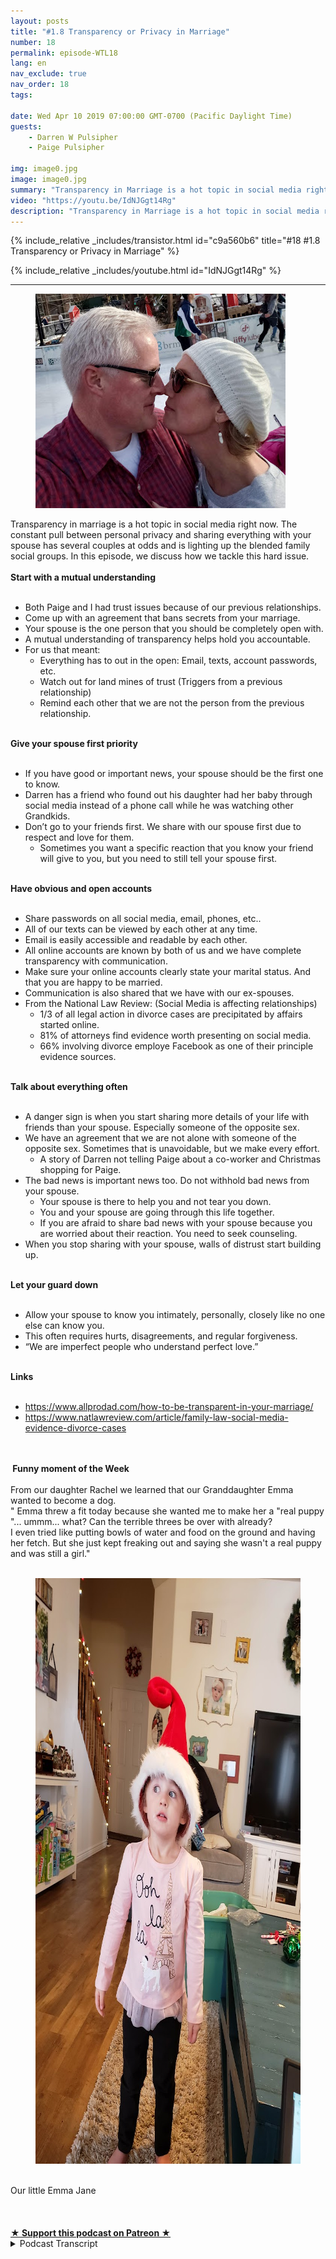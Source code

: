 ```yaml
---
layout: posts
title: "#1.8 Transparency or Privacy in Marriage"
number: 18
permalink: episode-WTL18
lang: en
nav_exclude: true
nav_order: 18
tags:

date: Wed Apr 10 2019 07:00:00 GMT-0700 (Pacific Daylight Time)
guests:
    - Darren W Pulsipher
    - Paige Pulsipher

img: image0.jpg
image: image0.jpg
summary: "Transparency in Marriage is a hot topic in social media right now. The constant pull between personal privacy and sharing everything with your spouse has several couples at odds and is lighting up the blended family social groups. In this episode, we discuss how we tackle this hard issue."
video: "https://youtu.be/IdNJGgt14Rg"
description: "Transparency in Marriage is a hot topic in social media right now. The constant pull between personal privacy and sharing everything with your spouse has several couples at odds and is lighting up the blended family social groups. In this episode, we discuss how we tackle this hard issue."
---
```


<div>
{% include_relative _includes/transistor.html id="c9a560b6" title="#18 #1.8 Transparency or Privacy in Marriage" %}

{% include_relative _includes/youtube.html id="IdNJGgt14Rg" %}
</div>

---

<html><head></head><body><div><figure data-trix-attachment="{&quot;contentType&quot;:&quot;image&quot;,&quot;height&quot;:343,&quot;url&quot;:&quot;https://2.bp.blogspot.com/-twq04qVf-L4/XKgomWogtfI/AAAAAAAEywM/oS1g9eMJ64YUgjUK-nlbSK91oQnANaBuwCLcBGAs/s400/darrenpaige.jpg&quot;,&quot;width&quot;:400}" data-trix-content-type="image" class="attachment attachment--preview"><img src="./image0.jpg" width="400" height="343"><figcaption class="attachment__caption"></figcaption></figure></div><div>Transparency in marriage is a hot topic in social media right now. The constant pull between personal privacy and sharing everything with your spouse has several couples at odds and is lighting up the blended family social groups. In this episode, we discuss how we tackle this hard issue.</div><div><strong><br>Start with a mutual understanding<br></strong><br></div><ul><li>Both Paige and I had trust issues because of our previous relationships.</li><li>Come up with an agreement that bans secrets from your marriage.</li><li>Your spouse is the one person that you should be completely open with.</li><li>A mutual understanding of transparency helps hold you accountable.</li><li>For us that meant:<ul><li>Everything has to out in the open: Email, texts, account passwords, etc.</li><li>Watch out for land mines of trust (Triggers from a previous relationship)</li><li>Remind each other that we are not the person from the previous relationship.</li></ul></li></ul><div><strong><br>Give your spouse first priority<br></strong><br></div><ul><li>If you have good or important news, your spouse should be the first one to know.</li><li>Darren has a friend who found out his daughter had her baby through social media instead of a phone call while he was watching other Grandkids.&nbsp;</li><li>Don’t go to your friends first. We share with our spouse first due to respect and love for them.<ul><li>Sometimes you want a specific reaction that you know your friend will give to you, but you need to still tell your spouse first.</li></ul></li></ul><div><strong><br>Have obvious and open accounts<br></strong><br></div><ul><li>Share passwords on all social media, email, phones, etc..</li><li>All of our texts can be viewed by each other at any time.</li><li>Email is easily accessible and readable by each other.</li><li>All online accounts are known by both of us and we have complete transparency with communication.</li><li>Make sure your online accounts clearly state your marital status. And that you are happy to be married.</li><li>Communication is also shared that we have with our ex-spouses.</li><li>From the National Law Review: (Social Media is affecting relationships)<ul><li>1/3 of all legal action in divorce cases are precipitated by affairs started online.</li><li>81% of attorneys find evidence worth presenting on social media.</li><li>66% involving divorce employe Facebook as one of their principle evidence sources.</li></ul></li></ul><div><strong><br>Talk about everything often<br></strong><br></div><ul><li>A danger sign is when you start sharing more details of your life with friends than your spouse. Especially someone of the opposite sex.</li><li>We have an agreement that we are not alone with someone of the opposite sex. Sometimes that is unavoidable, but we make every effort.&nbsp;<ul><li>A story of Darren not telling Paige about a co-worker and Christmas shopping for Paige.</li></ul></li><li>The bad news is important news too. Do not withhold bad news from your spouse.&nbsp;<ul><li>Your spouse is there to help you and not tear you down.</li><li>You and your spouse are going through this life together.</li><li>If you are afraid to share bad news with your spouse because you are worried about their reaction. You need to seek counseling.</li></ul></li><li>When you stop sharing with your spouse, walls of distrust start building up.</li></ul><div><strong><br>Let your guard down<br></strong><br></div><ul><li>Allow your spouse to know you intimately, personally, closely like no one else can know you.</li><li>This often requires hurts, disagreements, and regular forgiveness.</li><li>“We are imperfect people who understand perfect love.”</li></ul><div><strong><br>Links<br></strong><br></div><ul><li><a href="https://www.allprodad.com/how-to-be-transparent-in-your-marriage/">https://www.allprodad.com/how-to-be-transparent-in-your-marriage/</a></li><li><a href="https://www.natlawreview.com/article/family-law-social-media-evidence-divorce-cases">https://www.natlawreview.com/article/family-law-social-media-evidence-divorce-cases</a></li></ul><div><br></div><div><strong><br>&nbsp;Funny moment of the Week<br></strong><br></div><div>From our daughter Rachel we learned that our Granddaughter Emma wanted to become a dog.</div><div>" Emma threw a fit today because she wanted me to make her a "real puppy "... ummm... what? Can the terrible threes be over with already?</div><div>I even tried like putting bowls of water and food on the ground and having her fetch. But she just kept freaking out and saying she wasn't a real puppy and was still a girl."</div><div><br></div><div><figure data-trix-attachment="{&quot;contentType&quot;:&quot;image&quot;,&quot;height&quot;:937,&quot;url&quot;:&quot;https://lh3.googleusercontent.com/Ud5zlW8EkOxjIQ9b3uLhtjyu8lCVM9szFmkxgILusZU-9Sck_Xd7S9doJz3YWJx6RvAnXfST-GFSOviyJdSWN6NTefmqDzf26FmNlWpSAoItNIDVn0i7QTyxiEfIIllAXrZC9Z81yq7lt6PtweTBGl_cWi294WLNBY3Skb1s8INRl-pkcI_H-o1KyKOhd8hUPlcKMmmVqhDV1AmzUlDXVMGT8maJxiRL_eQk2WxHKOlc8ZMj3euuclnSrQWMZVUC8YMCsB3a4HDoZb4tCkIeoBShzJbSlTbS9ikWzwYn8ucTIGKkwE2T3QZR1i1QmyKzJT-rA_6lFKwmRleNw4_ZCFLjZ3FLJNCE9zTPaLfaAb0F2upiIp6aM0VBtnJoaBV0w5l4pPUtVxN5Q3htdfbFrhXISfEq7LE1p59xwnvcGNKqbLLbXd91jOAsY_kneJoFgJfk5XL2LpRsIThSn14C5UUIAyxs6wqH_RmHwPtCch8ev99aScoaDRQEU7nUikUkA2EW0l9UZP2OfCzsSgXuV2TfnSoxTXsFHt2tDHRAwv4s67QQ8guwlAjOZTOZAaXdgIXqIgWlpVtOE4eplH7mZJ4-fAOR134_qzDjp9vqivIxboVvAtC-Th9FJ-7nVPgzfilcYP4cpvG7Bc3up26mu0NNyC5DjhVj=w703-h937-no&quot;,&quot;width&quot;:703}" data-trix-content-type="image" class="attachment attachment--preview"><img src="./image1" width="703" height="937"><figcaption class="attachment__caption"></figcaption></figure><br>Our little Emma Jane</div><div><br></div><div><br><br></div>
<strong>
  <a href="https://www.patreon.com/wheresthelemonade" target="_donate" rel="payment" title="★ Support this podcast on Patreon ★">★ Support this podcast on Patreon ★</a>
</strong></body></html>

<details>
<summary> Podcast Transcript </summary>

<p></p>

</details>
